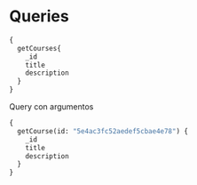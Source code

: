 # Queries

```graphql
{
  getCourses{
    _id
    title
    description
  }
}
```
Query con argumentos

```graphql
{
  getCourse(id: "5e4ac3fc52aedef5cbae4e78") {
    _id
    title
    description
  }
}

```